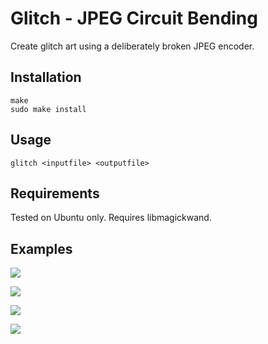 Glitch - JPEG Circuit Bending
===============================

Create glitch art using a deliberately broken JPEG encoder.

Installation
------------

    make
    sudo make install
    
Usage
-----

    glitch <inputfile> <outputfile>

Requirements
------------

Tested on Ubuntu only. Requires libmagickwand.

Examples
--------

![](https://raw.github.com/andreasjansson/glitch/master/example1.jpg)

![](https://raw.github.com/andreasjansson/glitch/master/example2.jpg)

![](https://raw.github.com/andreasjansson/glitch/master/example3.jpg)

![](https://raw.github.com/andreasjansson/glitch/master/example4.jpg)
